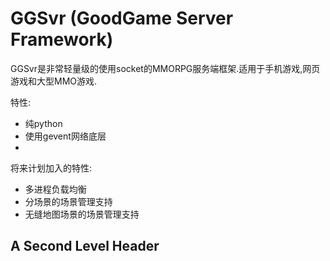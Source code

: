 GGSvr (GoodGame Server Framework)
=====================
GGSvr是非常轻量级的使用socket的MMORPG服务端框架.适用于手机游戏,网页游戏和大型MMO游戏.


特性:
* 纯python
* 使用gevent网络底层
* 

将来计划加入的特性:
* 多进程负载均衡
* 分场景的场景管理支持
* 无缝地图场景的场景管理支持



A Second Level Header
---------------------